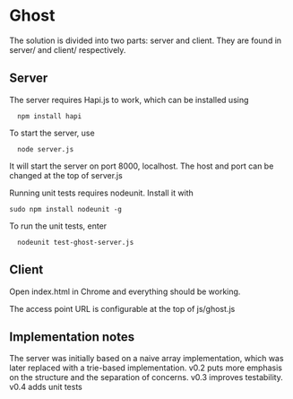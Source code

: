 Ghost
=====

The solution is divided into two parts: server and client. They are found in
server/ and client/ respectively.

Server
------

The server requires Hapi.js to work, which can be installed using

```
  npm install hapi
```

To start the server, use

```
  node server.js
```

It will start the server on port 8000, localhost.
The host and port can be changed at the top of server.js

Running unit tests requires nodeunit. Install it with

```
sudo npm install nodeunit -g
```

To run the unit tests, enter

```
  nodeunit test-ghost-server.js
```

Client
------

Open index.html in Chrome and everything should be working.

The access point URL is configurable at the top of js/ghost.js

Implementation notes
--------------------

The server was initially based on a naive array implementation, which was
later replaced with a trie-based implementation. v0.2 puts more emphasis on
the structure and the separation of concerns. v0.3 improves testability.
v0.4 adds unit tests
